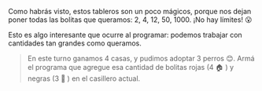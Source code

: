 <gs-toolbox toolbox-url="https://raw.githubusercontent.com/MumukiProject/mumuki-guia-gobstones-primeros-programas-kids/master/assets/toolbox_1553274591838.xml"></gs-toolbox>

Como habrás visto, estos tableros son un poco mágicos, porque nos dejan poner todas las bolitas que queramos: 2, 4, 12, 50, 1000. ¡No hay límites! :open_mouth:

Esto es algo interesante que ocurre al programar: podemos trabajar con cantidades tan grandes como queramos.

> En este turno ganamos 4 casas, y pudimos adoptar 3 perros :blush:. Armá el programa que agregue esa cantidad de bolitas rojas (4 :house: ) y negras (3 :dog: ) en el casillero actual. 
